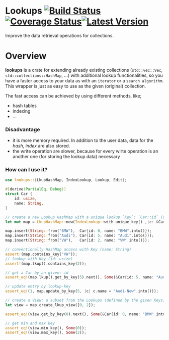 # Lookups [![Build Status]][Build Action] [![Coverage Status]][Coverage Action][![Latest Version]][crates.io]  

[Build Status]: https://github.com/lima1909/lookups/actions/workflows/continuous_integration.yml/badge.svg
[Build Action]: https://github.com/lima1909/lookups/actions
[Coverage Status]: https://codecov.io/gh/lima1909/lookups/branch/main/graph/badge.svg?token=VO3VV8BFLN
[Coverage Action]: https://codecov.io/gh/lima1909/lookups
[Latest Version]: https://img.shields.io/crates/v/lookups.svg
[crates.io]: https://crates.io/crates/lookups


Improve the data retrieval operations for collections.

# Overview

__lookups__ is a crate for extending already existing collections (`std::vec::Vec`, `std::collections::HashMap`, ...)
with additional lookup functionalities, so you have a faster access to your data as with an `iterator` or a `search algorithm`.
This wrapper is just as easy to use as the given (original) collection.

The fast access can be achieved by using different methods, like;

- hash tables
- indexing
- ...

### Disadvantage

- it is more memory required. In addition to the user data, data for the _hash_, _index_ are also stored.
- the write operation are slower, because for every wirte operation is an another one (for storing the lookup data) necessary

### How can I use it?

```rust
use lookups::{LkupHashMap, IndexLookup, Lookup, Edit};

#[derive(PartialEq, Debug)]
struct Car {
    id: usize,
    name: String,
}

// create a new Lookup HashMap with a unique lookup `Key`: `Car::id` (usize)
let mut map = LkupHashMap::new(IndexLookup::with_unique_key() ,|c: &Car| c.id);

map.insert(String::from("BMW"),  Car{id: 0, name: "BMW".into()});
map.insert(String::from("Audi"), Car{id: 5, name: "Audi".into()});
map.insert(String::from("VW"),   Car{id: 2, name: "VW".into()});

// conventionally HashMap access with Key (name: String)
assert!(map.contains_key("VW"));
// lookup with Key (id: usize)
assert!(map.lkup().contains_key(2));

// get a Car by an given: id
assert_eq!(map.lkup().get_by_key(5).next(), Some(&Car{id: 5, name: "Audi".into()}));

// update entry by lookup-key
assert_eq!(1, map.update_by_key(5, |c| c.name = "Audi-New".into()));

// create a View: a subset from the Lookups (defined by the given Keys)
let view = map.create_lkup_view([0, 2]);

assert_eq!(view.get_by_key(0).next(), Some(&Car{id: 0, name: "BMW".into()}));

// get min and max key
assert_eq!(view.min_key(), Some(0));
assert_eq!(view.max_key(), Some(2));
```
